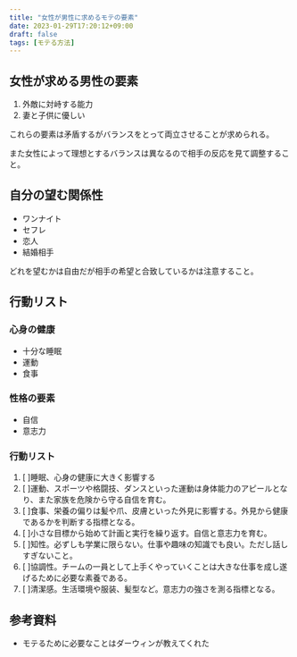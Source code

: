 ```yaml
---
title: "女性が男性に求めるモテの要素"
date: 2023-01-29T17:20:12+09:00
draft: false
tags: [モテる方法]
---
```

## 女性が求める男性の要素
1. 外敵に対峙する能力
2. 妻と子供に優しい

これらの要素は矛盾するがバランスをとって両立させることが求められる。

また女性によって理想とするバランスは異なるので相手の反応を見て調整すること。

## 自分の望む関係性
- ワンナイト
- セフレ
- 恋人
- 結婚相手

どれを望むかは自由だが相手の希望と合致しているかは注意すること。

## 行動リスト
### 心身の健康
  - 十分な睡眠
  - 運動
  - 食事
### 性格の要素
  - 自信
  - 意志力


### 行動リスト
1. [ ]睡眠、心身の健康に大きく影響する
2. [ ]運動、スポーツや格闘技、ダンスといった運動は身体能力のアピールとなり、また家族を危険から守る自信を育む。
3. [ ]食事、栄養の偏りは髪や爪、皮膚といった外見に影響する。外見から健康であるかを判断する指標となる。
4. [ ]小さな目標から始めて計画と実行を繰り返す。自信と意志力を育む。
5. [ ]知性。必ずしも学業に限らない。仕事や趣味の知識でも良い。ただし話しすぎないこと。
6. [ ]協調性。チームの一員として上手くやっていくことは大きな仕事を成し遂げるために必要な素養である。
7. [ ]清潔感。生活環境や服装、髪型など。意志力の強さを測る指標となる。

## 参考資料
- モテるために必要なことはダーウィンが教えてくれた